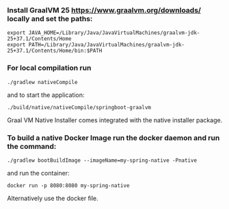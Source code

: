 ### Install GraalVM 25 https://www.graalvm.org/downloads/ locally and set the paths:

```
export JAVA_HOME=/Library/Java/JavaVirtualMachines/graalvm-jdk-25+37.1/Contents/Home
export PATH=/Library/Java/JavaVirtualMachines/graalvm-jdk-25+37.1/Contents/Home/bin:$PATH
```
### For local compilation run 
```
./gradlew nativeCompile 
```
and to start the application:
```
./build/native/nativeCompile/springboot-graalvm
```
Graal VM Native Installer comes integrated with the native installer package. 

### To build a native Docker Image run the docker daemon and run the command:

```
./gradlew bootBuildImage --imageName=my-spring-native -Pnative
```
   and run the container:

```
docker run -p 8080:8080 my-spring-native
```
Alternatively use the docker file.
